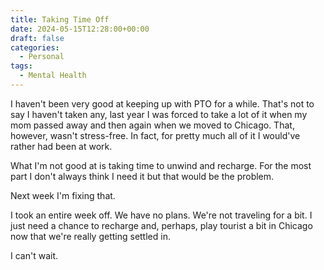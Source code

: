 ```yaml
---
title: Taking Time Off
date: 2024-05-15T12:28:00+00:00
draft: false
categories:
  - Personal
tags:
  - Mental Health
---
```


I haven't been very good at keeping up with PTO for a while. That's not to say I haven't taken any, last year I was forced to take a lot of it when my mom passed away and then again when we moved to Chicago. That, however, wasn't stress-free. In fact, for pretty much all of it I would've rather had been at work.

What I'm not good at is taking time to unwind and recharge. For the most part I don't always think I need it but that would be the problem.

Next week I'm fixing that.

I took an entire week off. We have no plans. We're not traveling for a bit. I just need a chance to recharge and, perhaps, play tourist a bit in Chicago now that we're really getting settled in.

I can't wait.
